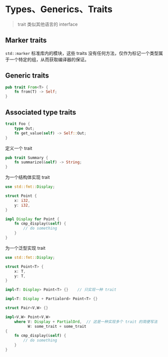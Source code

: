 # Types、Generics、Traits
> trait 类似其他语言的 interface

## Marker traits
`std::marker` 标准库内的模块，这些 traits 没有任何方法，仅作为标记一个类型属于一个特定的组，从而获取编译器的保证。

## Generic traits
```rust
pub trait From<T> {
	fn from(T) -> Self;
}
```

## Associated type traits

```rust
trait Foo {
	type Out;
	fn get_value(self) -> Self::Out;
}
```


定义一个 trait
```rust
pub trait Summary {
	fn summarize(&self) -> String;
}
```

为一个结构体实现 trait
```rust
use std::fmt::Display;

struct Point {
	x: i32,
	y: i32,
}

impl Display for Point {
	fn cmp_display(&self) {
		// do something
	}
}
```

为一个泛型实现 trait
```rust
use std::fmt::Display;

struct Point<T> {
	x: T,
	y: T,
}

impl<T: Display> Point<T> {}	// 只实现一种 trait

impl<T: Display + Partialord> Point<T> {}

struct Pair<V,W> {}

impl<V,W> Point<V,W>
	where V: Display + PartialOrd,	// 这是一种实现多个 trait 的简便写法
		  W: some_trait + some_trait
{
	fn cmp_display(&self) {
		// do something
	}
}

```